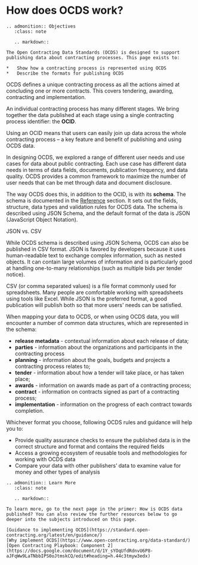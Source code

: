 # How does OCDS work?
```{eval-rst}
.. admonition:: Objectives
   :class: note

   .. markdown::

The Open Contracting Data Standards (OCDS) is designed to support publishing data about contracting processes. This page exists to:

*   Show how a contracting process is represented using OCDS
*   Describe the formats for publishing OCDS
```
OCDS defines a unique contracting process as all the actions aimed at concluding one or more contracts. This covers tendering, awarding, contracting and implementation.

An individual contracting process has many different stages. We bring together the data published at each stage using a single contracting process identifier: the **OCID**.

Using an OCID means that users can easily join up data across the whole contracting process – a key feature and benefit of publishing and using OCDS data.

In designing OCDS, we explored a range of different user needs and use cases for data about public contracting. Each use case has different data needs in terms of data fields, documents, publication frequency, and data quality. OCDS provides a common framework to maximize the number of user needs that can be met through data and document disclosure.

The way OCDS does this, in addition to the OCID, is with its **schema**. The schema is documented in the [Reference](https://standard.open-contracting.org/latest/en/schema/) section. It sets out the fields, structure, data types and validation rules for OCDS data. The schema is described using JSON Schema, and the default format of the data is JSON (JavaScript Object Notation).

<div class="example hint" markdown=1>
<p class="first admonition-title">JSON vs. CSV</p>

While OCDS schema is described using JSON Schema, OCDS can also be published in CSV format. JSON is favored by developers because it uses human-readable text to exchange complex information, such as nested objects. It can contain large volumes of information and is particularly good at handling one-to-many relationships (such as multiple bids per tender notice).

CSV (or comma separated values) is a file format commonly used for spreadsheets. Many people are comfortable working with spreadsheets using tools like Excel. While JSON is the preferred format, a good publication will publish both so that more users' needs can be satisfied.

</div>

When mapping your data to OCDS, or when using OCDS data, you will encounter a number of common data structures, which are represented in the schema:

*   **release metadata** - contextual information about each release of data;
*   **parties** - information about the organizations and participants in the contracting process
*   **planning** - information about the goals, budgets and projects a contracting process relates to;
*   **tender** - information about how a tender will take place, or has taken place;
*   **awards** - information on awards made as part of a contracting process;
*   **contract** - information on contracts signed as part of a contracting process;
*   **implementation** - information on the progress of each contract towards completion.

Whichever format you choose, following OCDS rules and guidance will help you to:

*   Provide quality assurance checks to ensure the published data is in the correct structure and format and contains the required fields
*   Access a growing ecosystem of reusable tools and methodologies for working with OCDS data
*   Compare your data with other publishers’ data to examine value for money and other types of analysis

```{eval-rst}
.. admonition:: Learn More
   :class: note

   .. markdown::

To learn more, go to the next page in the primer: How is OCDS data published? You can also review the further resources below to go deeper into the subjects introduced on this page.

[Guidance to implementing OCDS](https://standard.open-contracting.org/latest/en/guidance/)
[Why implement OCDS](https://www.open-contracting.org/data-standard/)
[Open Contracting Playbook: Component 2](https://docs.google.com/document/d/1Y_sYOqUfdRdnvU6P8-aJFqWw9LaTNbbIPS0oJtmskCQ/edit#heading=h.44c3tmyw3edx)
```
